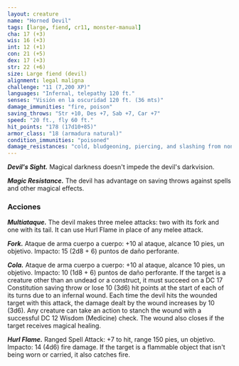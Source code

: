 ```yaml
---
layout: creature
name: "Horned Devil"
tags: [large, fiend, cr11, monster-manual]
cha: 17 (+3)
wis: 16 (+3)
int: 12 (+1)
con: 21 (+5)
dex: 17 (+3)
str: 22 (+6)
size: Large fiend (devil)
alignment: legal maligna
challenge: "11 (7,200 XP)"
languages: "Infernal, telepathy 120 ft."
senses: "Visión en la oscuridad 120 ft. (36 mts)"
damage_immunities: "fire, poison"
saving_throws: "Str +10, Des +7, Sab +7, Car +7"
speed: "20 ft., fly 60 ft."
hit_points: "178 (17d10+85)"
armor_class: "18 (armadura natural)"
condition_immunities: "poisoned"
damage_resistances: "cold, bludgeoning, piercing, and slashing from nonmagical weapons that aren't silvered"
---
```


***Devil's Sight.*** Magical darkness doesn't impede the devil's darkvision.

***Magic Resistance.*** The devil has advantage on saving throws against spells and other magical effects.

### Acciones

***Multiataque.*** The devil makes three melee attacks: two with its fork and one with its tail. It can use Hurl Flame in place of any melee attack.

***Fork.*** Ataque de arma cuerpo a cuerpo: +10 al ataque, alcance 10 pies, un objetivo. Impacto: 15 (2d8 + 6) puntos de daño perforante.

***Cola.*** Ataque de arma cuerpo a cuerpo: +10 al ataque, alcance 10 pies, un objetivo. Impacto: 10 (1d8 + 6) puntos de daño perforante. If the target is a creature other than an undead or a construct, it must succeed on a DC 17 Constitution saving throw or lose 10 (3d6) hit points at the start of each of its turns due to an infernal wound. Each time the devil hits the wounded target with this attack, the damage dealt by the wound increases by 10 (3d6). Any creature can take an action to stanch the wound with a successful DC 12 Wisdom (Medicine) check. The wound also closes if the target receives magical healing.

***Hurl Flame.*** Ranged Spell Attack: +7 to hit, range 150 pies, un objetivo. Impacto: 14 (4d6) fire damage. If the target is a flammable object that isn't being worn or carried, it also catches fire.